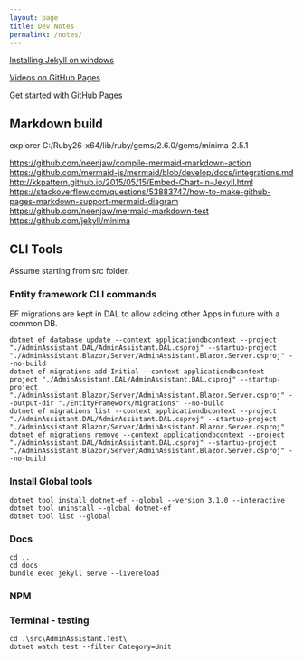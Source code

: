 ```yaml
---
layout: page
title: Dev Notes
permalink: /notes/
---
```


[Installing Jekyll on windows](https://jekyllrb.com/docs/installation/windows/)  

[Videos on GitHub Pages](https://www.youtube.com/channel/UCo63gWfWRfEciJ98mJLIU0Q)  

[Get started with GitHub Pages](https://24ways.org/2013/get-started-with-github-pages/)  

## Markdown build

explorer C:/Ruby26-x64/lib/ruby/gems/2.6.0/gems/minima-2.5.1

<https://github.com/neenjaw/compile-mermaid-markdown-action>  
<https://github.com/mermaid-js/mermaid/blob/develop/docs/integrations.md>  
<http://kkpattern.github.io/2015/05/15/Embed-Chart-in-Jekyll.html>  
<https://stackoverflow.com/questions/53883747/how-to-make-github-pages-markdown-support-mermaid-diagram>  
<https://github.com/neenjaw/mermaid-markdown-test>  
<https://github.com/jekyll/minima>  

## CLI Tools

Assume starting from src folder.

### Entity framework CLI commands

EF migrations are kept in DAL to allow adding other Apps in future with a common DB.

``` dos
dotnet ef database update --context applicationdbcontext --project "./AdminAssistant.DAL/AdminAssistant.DAL.csproj" --startup-project "./AdminAssistant.Blazor/Server/AdminAssistant.Blazor.Server.csproj" --no-build
dotnet ef migrations add Initial --context applicationdbcontext --project "./AdminAssistant.DAL/AdminAssistant.DAL.csproj" --startup-project "./AdminAssistant.Blazor/Server/AdminAssistant.Blazor.Server.csproj" --output-dir "./EntityFramework/Migrations" --no-build
dotnet ef migrations list --context applicationdbcontext --project "./AdminAssistant.DAL/AdminAssistant.DAL.csproj" --startup-project "./AdminAssistant.Blazor/Server/AdminAssistant.Blazor.Server.csproj"
dotnet ef migrations remove --context applicationdbcontext --project "./AdminAssistant.DAL/AdminAssistant.DAL.csproj" --startup-project "./AdminAssistant.Blazor/Server/AdminAssistant.Blazor.Server.csproj" --no-build
```

### Install Global tools

``` dos
dotnet tool install dotnet-ef --global --version 3.1.0 --interactive
dotnet tool uninstall --global dotnet-ef
dotnet tool list --global
```

### Docs

``` dos
cd ..
cd docs
bundle exec jekyll serve --livereload
```

### NPM

### Terminal - testing

``` dos
cd .\src\AdminAssistant.Test\
dotnet watch test --filter Category=Unit
```
